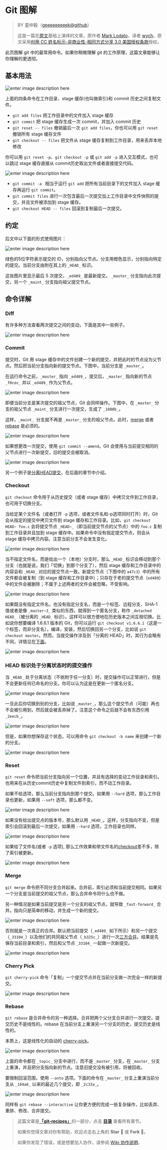 # Git 图解

> BY 童仲毅（[geeeeeeeeek@github](https://github.com/geeeeeeeeek/git-recipes/)）
>
> 这是一篇在[原文](http://marklodato.github.io/visual-git-guide/index-zh-cn.html)基础上演绎的文章。原作者 [Mark Lodato](lodatom@gmail.com)，译者 [wych](ellrywych@gmail.com)。原文采用[创用 CC 姓名标示-非商业性-相同方式分享 3.0 美国授权条款](https://creativecommons.org/licenses/by-nc-sa/3.0/us/)授权。

此页图解 git 中的最常用命令。如果你稍微理解 git 的工作原理，这篇文章能够让你理解的更透彻。



## 基本用法

![enter image description here](http://marklodato.github.io/visual-git-guide/basic-usage.svg)

上面的四条命令在工作目录、stage 缓存(也叫做索引)和 commit 历史之间复制文件。

* `git add files` 把工作目录中的文件加入 stage 缓存
* `git commit` 把 stage 缓存生成一次 commit，并加入 commit 历史
* `git reset -- files` 撤销最后一次 `git add files`，你也可以用 `git reset` 撤销所有 stage 缓存文件
* `git checkout -- files` 把文件从 stage 缓存复制到工作目录，用来丢弃本地修改

你可以用 `git reset -p`、`git checkout -p` 或 `git add -p` 进入交互模式，也可以跳过 stage 缓存直接从  commit历史取出文件或者直接提交代码。

![enter image description here](http://marklodato.github.io/visual-git-guide/basic-usage-2.svg)

* `git commit -a ` 相当于运行 `git add` 把所有当前目录下的文件加入 stage 缓存再运行 `git commit`。
* `git commit files` 进行一次包含最后一次提交加上工作目录中文件快照的提交，并且文件被添加到 stage 缓存。
* `git checkout HEAD -- files` 回滚到复制最后一次提交。

## 约定

后文中以下面的形式使用图片：

![enter image description here](http://marklodato.github.io/visual-git-guide/conventions.svg)

绿色的5位字符表示提交的 ID，分别指向父节点。分支用橙色显示，分别指向特定的提交。当前分支由附在其上的 `_HEAD_` 标识。

这张图片里显示最后 5 次提交，`_ed489_` 是最新提交。 `_master_` 分支指向此次提交，另一个 `_maint_` 分支指向祖父提交节点。

## 命令详解

### Diff

有许多种方法查看两次提交之间的变动，下面是其中一些例子。

![enter image description here](http://marklodato.github.io/visual-git-guide/diff.svg)

### Commit

提交时，Git 用 stage 缓存中的文件创建一个新的提交，并把此时的节点设为父节点。然后把当前分支指向新的提交节点。下图中，当前分支是 `_master_`。

在运行命令之前，`_master_` 指向 `_ed489_`，提交后，`_master_` 指向新的节点`_f0cec_` 并以 `_ed489_` 作为父节点。

![enter image description here](http://marklodato.github.io/visual-git-guide/commit-master.svg)

即便当前分支是某次提交的祖父节点，Git 会同样操作。下图中，在 `_master_` 分支的祖父节点 `_maint_` 分支进行一次提交，生成了 `_1800b_`。

这样，`_maint_ `分支就不再是 `_master_` 分支的祖父节点。此时，[merge](#merge) 或者 [rebase](#rebase) 是必须的。

![enter image description here](http://marklodato.github.io/visual-git-guide/commit-maint.svg)

如果想更改一次提交，使用 `git commit --amend`。Git 会使用与当前提交相同的父节点进行一次新提交，旧的提交会被取消。

![enter image description here](http://marklodato.github.io/visual-git-guide/commit-amend.svg)

另一个例子是[分离HEAD提交](#detached)，在后面的章节中介绍。

### Checkout

`git checkout` 命令用于从历史提交（或者 stage 缓存）中拷贝文件到工作目录，也可用于切换分支。

当给定某个文件名（或者打开 `-p` 选项，或者文件名和-p选项同时打开）时，Git 会从指定的提交中拷贝文件到 stage 缓存和工作目录。比如，`git checkout HEAD~ foo.c` 会将提交节点 `_HEAD~_`（即当前提交节点的父节点）中的 `foo.c` 复制到工作目录并且加到 stage 缓存中。如果命令中没有指定提交节点，则会从 stage 缓存中拷贝内容。注意当前分支不会发生变化。

![enter image description here](http://marklodato.github.io/visual-git-guide/checkout-files.svg)

当不指定文件名，而是给出一个（本地）分支时，那么 `_HEAD_` 标识会移动到那个分支（也就是说，我们「切换」到那个分支了），然后 stage 缓存和工作目录中的内容会和 `_HEAD_` 对应的提交节点一致。新提交节点（下图中的 `a47c3`）中的所有文件都会被复制（到 stage 缓存和工作目录中）；只存在于老的提交节点（`ed489`）中的文件会被删除；不属于上述两者的文件会被忽略，不受影响。

![enter image description here](http://marklodato.github.io/visual-git-guide/checkout-branch.svg)

如果既没有指定文件名，也没有指定分支名，而是一个标签、远程分支、SHA-1 值或者是像 `_master~3_` 类似的东西，就得到一个匿名分支，称作 `_detached HEAD_`（被分离的 `_HEAD_` 标识）。这样可以很方便地在历史版本之间互相切换。比如说你想要编译 1.6.6.1 版本的 Git，你可以运行 `git checkout v1.6.6.1`（这是一个标签，而非分支名），编译，安装，然后切换回另一个分支，比如说 `git checkout master`。然而，当提交操作涉及到「分离的 HEAD」时，其行为会略有不同，详情见在[下面](#detached)。

![enter image description here](http://marklodato.github.io/visual-git-guide/checkout-detached.svg)

### HEAD 标识处于分离状态时的提交操作

当 `_HEAD_` 处于分离状态（不依附于任一分支）时，提交操作可以正常进行，但是不会更新任何已命名的分支。你可以认为这是在更新一个匿名分支。

![enter image description here](http://marklodato.github.io/visual-git-guide/commit-detached.svg)

一旦此后你切换到别的分支，比如说 `_master_`，那么这个提交节点（可能）再也不会被引用到，然后就会被丢弃掉了。注意这个命令之后就不会有东西引用 `_2eecb_`。

![enter image description here](http://marklodato.github.io/visual-git-guide/checkout-after-detached.svg)

但是，如果你想保存这个状态，可以用命令 `git checkout -b name` 来创建一个新的分支。

![enter image description here](http://marklodato.github.io/visual-git-guide/checkout-b-detached.svg)

### Reset

`git reset` 命令把当前分支指向另一个位置，并且有选择的变动工作目录和索引。也用来在从历史commit历史中复制文件到索引，而不动工作目录。

如果不给选项，那么当前分支指向到那个提交。如果用 `--hard` 选项，那么工作目录也更新，如果用 `--soft` 选项，那么都不变。

![enter image description here](http://marklodato.github.io/visual-git-guide/reset-commit.svg)

如果没有给出提交点的版本号，那么默认用 `_HEAD_`。这样，分支指向不变，但是索引会回滚到最后一次提交，如果用 `--hard` 选项，工作目录也同样。

![enter image description here](http://marklodato.github.io/visual-git-guide/reset.svg)

如果给了文件名(或者 `-p` 选项), 那么工作效果和带文件名的[checkout](#checkout)差不多，除了索引被更新。

![enter image description here](http://marklodato.github.io/visual-git-guide/reset-files.svg)

### Merge

`git merge` 命令把不同分支合并起来。合并前，索引必须和当前提交相同。如果另一个分支是当前提交的祖父节点，那么合并命令将什么也不做。

另一种情况是如果当前提交是另一个分支的祖父节点，就导致 `_fast-forward_` 合并。指向只是简单的移动，并生成一个新的提交。

![enter image description here](http://marklodato.github.io/visual-git-guide/merge-ff.svg)

否则就是一次真正的合并。默认把当前提交（`_ed489_` 如下所示）和另一个提交（`_33104_`）以及他们的共同祖父节点（`_b325c_`）进行一次[三方合并](http://en.wikipedia.org/wiki/Three-way_merge)。结果是先保存当前目录和索引，然后和父节点 `_33104_` 一起做一次新提交。

![enter image description here](http://marklodato.github.io/visual-git-guide/merge.svg)

### Cherry Pick

`git cherry-pick` 命令「复制」一个提交节点并在当前分支做一次完全一样的新提交。

![enter image description here](http://marklodato.github.io/visual-git-guide/cherry-pick.svg)

### Rebase

`git rebase` 是合并命令的另一种选择。合并把两个父分支合并进行一次提交，提交历史不是线性的。rebase 在当前分支上重演另一个分支的历史，提交历史是线性的。

本质上，这是线性化的自动的 [cherry-pick](#cherry-pick)。

![enter image description here](http://marklodato.github.io/visual-git-guide/rebase.svg)

上面的命令都在 `_topic_` 分支中进行，而不是 `_master_` 分支，在 `_master_` 分支上重演，并且把分支指向新的节点。注意旧提交没有被引用，将被回收。

要限制回滚范围，使用 `--onto` 选项。下面的命令在 `_master_` 分支上重演当前分支从 `_169a6_` 以来的最近几个提交，即 `_2c33a_`。

![enter image description here](http://marklodato.github.io/visual-git-guide/rebase-onto.svg)

同样有 `git rebase --interactive` 让你更方便的完成一些复杂操作，比如丢弃、重排、修改、合并提交。

> 这篇文章是[**「git-recipes」**](https://github.com/geeeeeeeeek/git-recipes/)的一部分，点击 [**目录**](https://github.com/geeeeeeeeek/git-recipes/wiki/) 查看所有章节。
>
> 如果你觉得文章对你有帮助，欢迎点击右上角的 **Star** :star2: 或 **Fork** :fork_and_knife:。
>
> 如果你发现了错误，或是想要加入协作，请参阅 [Wiki 协作说明](https://github.com/geeeeeeeeek/git-recipes/issues/1)。
